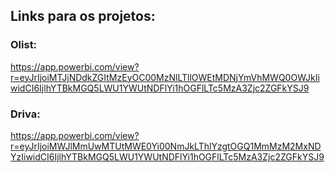 ## Links para os projetos:

### Olist: 
https://app.powerbi.com/view?r=eyJrIjoiMTJjNDdkZGItMzEyOC00MzNlLTllOWEtMDNjYmVhMWQ0OWJkIiwidCI6IjlhYTBkMGQ5LWU1YWUtNDFlYi1hOGFlLTc5MzA3Zjc2ZGFkYSJ9

### Driva: 
https://app.powerbi.com/view?r=eyJrIjoiMWJlMmUwMTUtMWE0Yi00NmJkLThlYzgtOGQ1MmMzM2MxNDYzIiwidCI6IjlhYTBkMGQ5LWU1YWUtNDFlYi1hOGFlLTc5MzA3Zjc2ZGFkYSJ9

